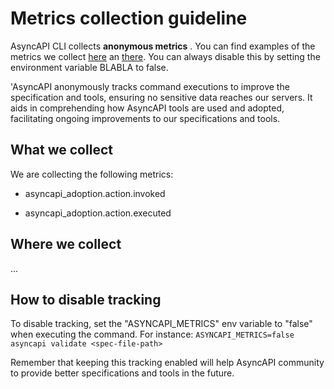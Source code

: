 # Metrics collection guideline

AsyncAPI CLI collects **anonymous metrics** .
You can find examples of the metrics we collect [here]() an [there](). 
You can always disable this by setting the environment variable BLABLA to false. 

'AsyncAPI anonymously tracks command executions to improve the specification and tools, ensuring no sensitive data reaches our servers. It aids in comprehending how AsyncAPI tools are used and adopted, facilitating ongoing improvements to our specifications and tools.

## What we collect
We are collecting the following metrics:

- asyncapi_adoption.action.invoked

- asyncapi_adoption.action.executed


## Where we collect
...

## How to disable tracking
To disable tracking, set the "ASYNCAPI_METRICS" env variable to "false" when executing the command. For instance: `ASYNCAPI_METRICS=false asyncapi validate <spec-file-path>`

Remember that keeping this tracking enabled will help AsyncAPI community to provide better specifications and tools in the future.
